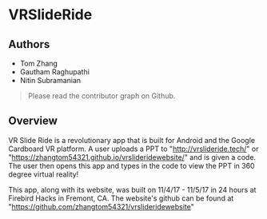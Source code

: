  # VRSlideRide
 
 ## Authors
  - Tom Zhang
  - Gautham Raghupathi
  - Nitin Subramanian
 
 > Please read the contributor graph on Github.
 
 ## Overview
 VR Slide Ride is a revolutionary app that is built for Android and the Google Cardboard VR platform. A user uploads a PPT to "http://vrslideride.tech/" or "https://zhangtom54321.github.io/vrslideridewebsite/" and is given a code. The user then opens this app and types in the code to view the PPT in 360 degree virtual reality!
  
This app, along with its website, was built on 11/4/17 - 11/5/17 in 24 hours at Firebird Hacks in Fremont, CA. The website's github can be found at "https://github.com/zhangtom54321/vrslideridewebsite"
